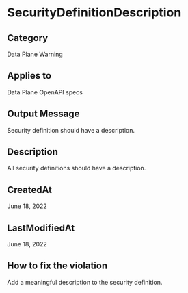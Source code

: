 # SecurityDefinitionDescription

## Category

Data Plane Warning

## Applies to

Data Plane OpenAPI specs

## Output Message

Security definition should have a description.

## Description

All security definitions should have a description.

## CreatedAt

June 18, 2022

## LastModifiedAt

June 18, 2022

## How to fix the violation

Add a meaningful description to the security definition.
